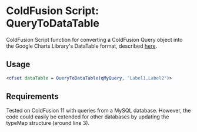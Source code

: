 # ColdFusion Script: QueryToDataTable
ColdFusion Script function for converting a ColdFusion Query object into the Google Charts Library's DataTable format, described [here](https://developers.google.com/chart/interactive/docs/reference#dataparam).

## Usage
```cfm
<cfset dataTable = QueryToDataTable(qMyQuery, "Label1,Label2")>
```
## Requirements
Tested on ColdFusion 11 with queries from a MySQL database. However, the code could easily be extended for other databases by updating the typeMap structure (around line 3).
